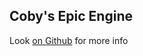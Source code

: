 ## Coby's Epic Engine

Look [on Github](https://github.com/Jacoby-Y/cobys-epic-engine/tree/main) for more info
